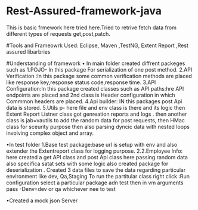 # Rest-Assured-framework-java
This is basic frmework here tried here.Tried to retrive fetch data from different types of requests get,post,patch.

#Tools  and Frameowrk Used: Eclipse, Maven ,TestNG, Extent Report ,Rest assured libarbries

#Understanding of framework
• In main folder created diffrent packeges such as 
1.POJO- In this package For serialization of one post method.
2.API Verification :In  this  package some  common verification methods are placed  like response key,response status code,response time. 
3.API Configuration:In this package created classes such as API paths:hre API endpoints are placed and 2nd class is Header configuration in which Commmon headers are placed. 
4.Api builder: IN this packages post Api data is stored.
 5.Utils p- here file and env class is there and its logic then Extent Report Listner class got genreation reports and logs . then another class is jab=vautils to add the random data for post requests, then HMac class for sceurity purpose then also parsing dyncic data with nested loops  involving complex object and array.
 
•In test folder
1.Base test package:base url is setup with env and also extender the Extentreport class for logging purpose. 
2.2.Employee Info: here created a get API class and post Api class here passing random data also specifica satat sets with some logic also  created package for deserialization .
Created 3 data files to save the data  regarding particular environment  like dev, Qa,Staging
To run the partitular class right click :Run configuration select a particular package  adn test then in vm arguments pass -Denv=dev or qa whichever nee to test

•Created a mock json Server
